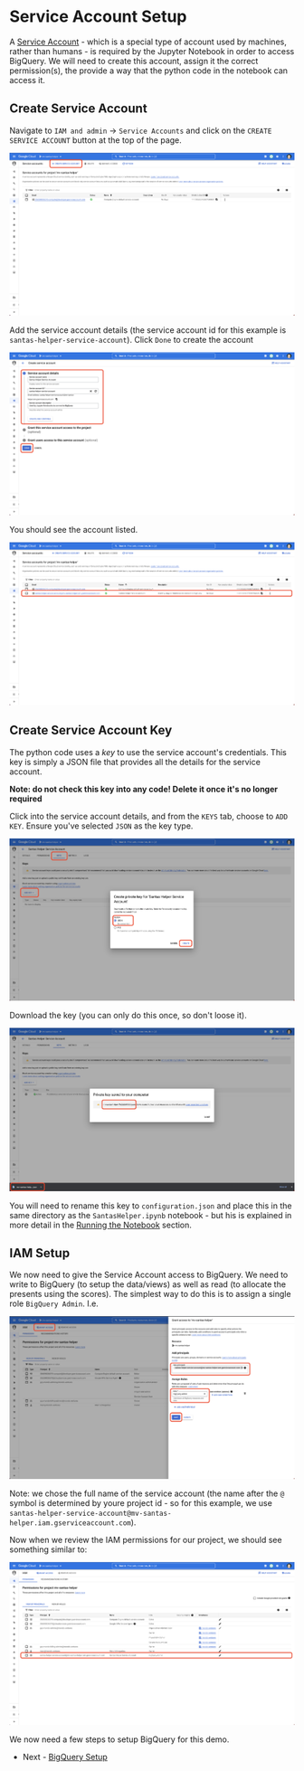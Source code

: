 # Service Account Setup

A [Service Account](https://cloud.google.com/iam/docs/service-accounts) - which is a special type of account used by 
machines, rather than humans - is required by the Jupyter Notebook in order to access BigQuery. We will need to create 
this account, assign it the correct permission(s), the provide a way that the python code in the notebook can 
access it.

## Create Service Account

Navigate to `IAM and admin` -> `Service Accounts` and click on the `CREATE SERVICE ACCOUNT` button at the 
top of the page.

![Create Service Account](images/06-service-acc-create.png)

Add the service account details (the service account id for this example is `santas-helper-service-account`). 
Click `Done` to create the account

![Service Account Details](images/07-service-acc-details.png)

You should see the account listed.

![Service Account Listing](images/08-service-acc-listing.png)

## Create Service Account Key

The python code uses a *key* to use the service account's credentials. This key is simply a JSON file that provides 
all the details for the service account.

**Note: do not check this key into any code! Delete it once it's no longer required**

Click into the service account details, and from the `KEYS` tab, choose to `ADD KEY`. Ensure you've 
selected `JSON` as the key type.

![Create Key](images/09-service-acc-create-key.png)

Download the key (you can only do this once, so don't loose it).

![Download Key](images/10-service-acc-download.png)

You will need to rename this key to `configuration.json` and place this in the same directory as the 
`SantasHelper.ipynb` notebook - but his is explained in more detail in the [Running the Notebook](running-the-notebook.md) 
section.

## IAM Setup

We now need to give the Service Account access to BigQuery. We need to write to BigQuery (to setup the data/views) as 
well as read (to allocate the presents using the scores). The simplest way to do this is to assign a single 
role `BigQuery Admin`. I.e.

![IAM Role Setup](images/11-service-acc-iam.png)

Note: we chose the full name of the service account (the name after the `@` symbol is determined by youre project id - so 
for this example, we use `santas-helper-service-account@mv-santas-helper.iam.gserviceaccount.com`).

Now when we review the IAM permissions for our project, we should see something similar to:

![IAM Review](images/12-iam-review.png)

We now need a few steps to setup BigQuery for this demo.

- Next - [BigQuery Setup](bigquery-setup.md)
